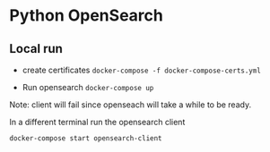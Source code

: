 # Python OpenSearch

## Local run

- create certificates
  `docker-compose -f docker-compose-certs.yml`

- Run opensearch
  `docker-compose up`

Note: client will fail since openseach will take a while to be ready.

In a different terminal run the opensearch client

`docker-compose start opensearch-client`
